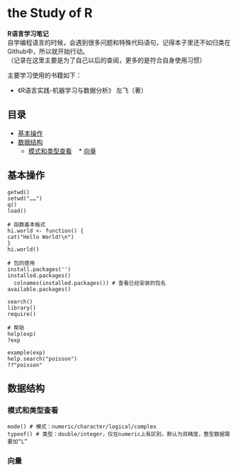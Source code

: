 # the Study of R

**R语言学习笔记**  
自学编程语言的时候，会遇到很多问题和特殊代码语句，记得本子里还不如归类在Github中，所以就开始行动。  
（记录在这里主要是为了自己以后的查阅，更多的是符合自身使用习惯）

主要学习使用的书籍如下：
* 《R语言实践-机器学习与数据分析》 左飞（著）

## 目录

* [基本操作](#基本操作)
* [数据结构](#数据结构)
  * [模式和类型查看](#模式和类型查看)
    * [向量](#向量)

## 基本操作

```
getwd()
setwd("……")
q()
load()
```

```
# 函数基本格式
hi.world <- function() {
cat("Hello World!\n")
}
hi.world()
```

```
# 包的使用
install.packages('')
installed.packages()
  colnames(installed.packages()) # 查看已经安装的包名
available.packages()

search()
library()
require()
```

```
# 帮助
help(exp)
?exp

example(exp)
help.search("poisson")
??"poisson"
```
## 数据结构

### 模式和类型查看

```
mode() # 模式：numeric/character/logical/complex
typeof() # 类型：double/integer，仅在numeric上有区别，默认为双精度，整型数据需要加“L”
```

### 向量

